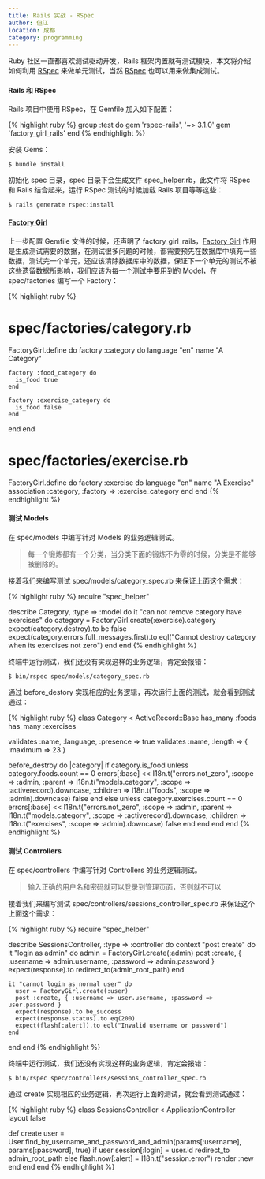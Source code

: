 ```yaml
---
title: Rails 实战 - RSpec
author: 但江
location: 成都
category: programming
---
```


Ruby 社区一直都喜欢测试驱动开发，Rails 框架内置就有测试模块，本文将介绍如何利用 [RSpec][1] 来做单元测试，当然 [RSpec][1] 也可以用来做集成测试。

#### Rails 和 RSpec

Rails 项目中使用 RSpec，在 Gemfile 加入如下配置：

{% highlight ruby %}
group :test do
 gem 'rspec-rails', '~> 3.1.0'
 gem 'factory_girl_rails'
end 
{% endhighlight %}

安装 Gems：

	$ bundle install

初始化 spec 目录，spec 目录下会生成文件 spec_helper.rb，此文件将 RSpec 和 Rails 结合起来，运行 RSpec 测试的时候加载 Rails 项目等等这些：

	$ rails generate rspec:install


#### [Factory Girl][2]

上一步配置 Gemfile 文件的时候，还声明了 factory_girl_rails，[Factory Girl][2] 作用是生成测试需要的数据，在测试很多问题的时候，都需要预先在数据库中填充一些数据，测试完一个单元，还应该清除数据库中的数据，保证下一个单元的测试不被这些遗留数据所影响，我们应该为每一个测试中要用到的 Model，在 spec/factories 编写一个 Factory：

{% highlight ruby %}
# spec/factories/category.rb
FactoryGirl.define do
  factory :category do
    language "en"
    name "A Category"

    factory :food_category do
      is_food true
    end

    factory :exercise_category do
      is_food false
    end
  end
end

# spec/factories/exercise.rb
FactoryGirl.define do
  factory :exercise do
    language "en"
    name "A Exercise"
    association :category, :factory => :exercise_category
  end
end
{% endhighlight %}

#### 测试 Models

在 spec/models 中编写针对 Models 的业务逻辑测试。

> 每一个锻炼都有一个分类，当分类下面的锻炼不为零的时候，分类是不能够被删除的。

接着我们来编写测试 spec/models/category_spec.rb 来保证上面这个需求：

{% highlight ruby %}
require "spec_helper"

describe Category, :type => :model do
  it "can not remove category have exercises" do
    category = FactoryGirl.create(:exercise).category
    expect(category.destroy).to be false
    expect(category.errors.full_messages.first).to eql("Cannot destroy category when its exercises not zero")
  end
end
{% endhighlight %}

终端中运行测试，我们还没有实现这样的业务逻辑，肯定会报错：

	$ bin/rspec spec/models/category_spec.rb

通过 before_destory 实现相应的业务逻辑，再次运行上面的测试，就会看到测试通过：

{% highlight ruby %}
class Category < ActiveRecord::Base
  has_many :foods
  has_many :exercises

  validates :name, :language, :presence => true
  validates :name, :length => { :maximum => 23 }

  before_destroy do |category|
    if category.is_food
      unless category.foods.count == 0
        errors[:base] << I18n.t("errors.not_zero", :scope => :admin, :parent => I18n.t("models.category", :scope => :activerecord).downcase, :children => I18n.t("foods", :scope => :admin).downcase)
        false
      end
    else
      unless category.exercises.count == 0
        errors[:base] << I18n.t("errors.not_zero", :scope => :admin, :parent => I18n.t("models.category", :scope => :activerecord).downcase, :children => I18n.t("exercises", :scope => :admin).downcase)
        false
      end
    end
  end
end
{% endhighlight %}

#### 测试 Controllers

在 spec/controllers 中编写针对 Controllers 的业务逻辑测试。

> 输入正确的用户名和密码就可以登录到管理页面，否则就不可以

接着我们来编写测试 spec/controllers/sessions_controller_spec.rb 来保证这个上面这个需求：

{% highlight ruby %}
require "spec_helper"

describe SessionsController, :type => :controller do
  context "post create" do
    it "login as admin" do
      admin = FactoryGirl.create(:admin)
      post :create, { :username => admin.username, :password => admin.password }
      expect(response).to redirect_to(admin_root_path)
    end

    it "cannot login as normal user" do
      user = FactoryGirl.create(:user)
      post :create, { :username => user.username, :password => user.password }
      expect(response).to be_success
      expect(response.status).to eq(200)
      expect(flash[:alert]).to eql("Invalid username or password")
    end
  end
end
{% endhighlight %}

终端中运行测试，我们还没有实现这样的业务逻辑，肯定会报错：

	$ bin/rspec spec/controllers/sessions_controller_spec.rb

通过 create 实现相应的业务逻辑，再次运行上面的测试，就会看到测试通过：

{% highlight ruby %}
class SessionsController < ApplicationController
  layout false

  def create
    user = User.find_by_username_and_password_and_admin(params[:username], params[:password], true) 
    if user
      session[:login] = user.id
      redirect_to admin_root_path
    else
      flash.now[:alert] = I18n.t("session.error")
      render :new
    end
  end
end
{% endhighlight %}

[1]: http://rspec.info
[2]: https://github.com/thoughtbot/factory_girl
